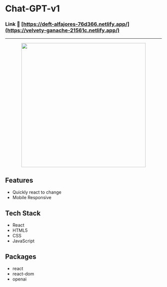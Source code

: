 # Chat-GPT-v1

### Link :link: [https://deft-alfajores-76d366.netlify.app/](https://velvety-ganache-21561c.netlify.app/)


---

<div align="center">
<img src="./demo1.png" width="400">
</div>

## Features

- Quickly react to change
- Mobile Responsive



## Tech Stack

- React
- HTML5
- CSS
- JavaScript

## Packages

- react
- react-dom
- openai
